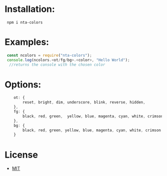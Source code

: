 # Installation:
 ```
  npm i nta-colors
 ```
 # Examples:
```js
 const ncolors = require("nta-colors");
 console.log(ncolors.<ot/fg/bg>.<color>, "Hello World");
  //returns the console with the chosen color
```
# Options:
```js
    ot: {
        reset, bright, dim, underscore, blink, reverse, hidden,
    },
    fg: {
        black, red, green,  yellow, blue, magenta, cyan, white, crimson
    },
    bg: {
        black, red, green, yellow, blue, magenta, cyan, white, crimson
    }
```
# License
- [MIT](https://github.com/sickog0d/nta-colors/blob/main/LICENSE)
